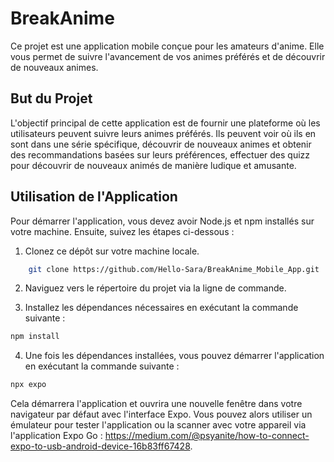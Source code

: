 # BreakAnime
Ce projet est une application mobile conçue pour les amateurs d'anime. Elle vous permet de suivre l'avancement de vos animes préférés et de découvrir de nouveaux animes.

## But du Projet
L'objectif principal de cette application est de fournir une plateforme où les utilisateurs peuvent suivre leurs animes préférés. Ils peuvent voir où ils en sont dans une série spécifique, découvrir de nouveaux animes et obtenir des recommandations basées sur leurs préférences, effectuer des quizz pour découvrir de nouveaux animés de manière ludique et amusante.

## Utilisation de l'Application
Pour démarrer l'application, vous devez avoir Node.js et npm installés sur votre machine. Ensuite, suivez les étapes ci-dessous :

1. Clonez ce dépôt sur votre machine locale.

```bash
    git clone https://github.com/Hello-Sara/BreakAnime_Mobile_App.git
```

2. Naviguez vers le répertoire du projet via la ligne de commande.
   
3. Installez les dépendances nécessaires en exécutant la commande suivante :

```bash
npm install
```

4. Une fois les dépendances installées, vous pouvez démarrer l'application en exécutant la commande suivante :

```bash
npx expo
```

Cela démarrera l'application et ouvrira une nouvelle fenêtre dans votre navigateur par défaut avec l'interface Expo. Vous pouvez alors utiliser un émulateur pour tester l'application ou la scanner avec votre appareil via l'application Expo Go : https://medium.com/@psyanite/how-to-connect-expo-to-usb-android-device-16b83ff67428.

